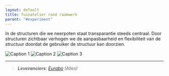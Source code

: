 ```yaml
---
layout: default
title: Tuinatelier rond raamwerk
parent: "#experiment"
---
```


In de structuren die we neerpoten staat transparantie steeds centraal. Door structuren zichtbaar verhogen we de aanpasbaarheid en flexibiliteit van de structuur doordat de gebruiker de structuur kan doorzien.

<div class="slideshow">
 	<img src="https://filedn.com/lj67qC0hliH44v76dOIV97H/rondomhout/2020%2004%20Cork%20facade/Cork-facade-1.jpg" alt="Caption 1">
 	<img data-src="https://filedn.com/lj67qC0hliH44v76dOIV97H/rondomhout/2020%2004%20Cork%20facade/Cork-facade-1.jpg" alt="Caption 2">
 	<img data-src="https://filedn.com/lj67qC0hliH44v76dOIV97H/rondomhout/2019%2011%20Black%20Larch/Black-larch-2.jpg" alt="Caption 3">
 </div>

***

> ***Leveranciers**: [Eurabo](https://www.eurabo.be/nl) (Alles)*
